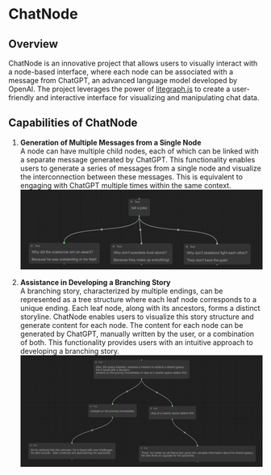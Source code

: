 # ChatNode

## Overview

ChatNode is an innovative project that allows users to visually interact with a node-based interface, where each node can be associated with a message from ChatGPT, an advanced language model developed by OpenAI. The project leverages the power of [litegraph.js](https://github.com/jagenjo/litegraph.js.git) to create a user-friendly and interactive interface for visualizing and manipulating chat data.

## Capabilities of ChatNode
1. **Generation of Multiple Messages from a Single Node**  
A node can have multiple child nodes, each of which can be linked with a separate message generated by ChatGPT. This functionality enables users to generate a series of messages from a single node and visualize the interconnection between these messages. This is equivalent to engaging with ChatGPT multiple times within the same context.  
![](./tell_a_joke.png)

2. **Assistance in Developing a Branching Story**  
A branching story, characterized by multiple endings, can be represented as a tree structure where each leaf node corresponds to a unique ending. Each leaf node, along with its ancestors, forms a distinct storyline. ChatNode enables users to visualize this story structure and generate content for each node. The content for each node can be generated by ChatGPT, manually written by the user, or a combination of both. This functionality provides users with an intuitive approach to developing a branching story.  
![](./branching_story.png)

